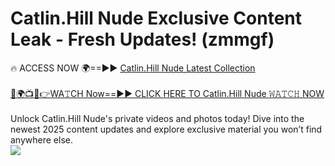 # Catlin.Hill Nude Exclusive Content Leak - Fresh Updates! (zmmgf)

🔥 ACCESS NOW 🌍==►► <a href="https://tinyurl.com/yc657z5k" rel="nofollow">Catlin.Hill Nude Latest Collection</a>
<br><br>
[🔴🌍📺📱👉WA𝚃CH Now==►► CLICK HERE TO Catlin.Hill Nude 𝚆𝙰𝚃𝙲𝙷 NOW](https://tinyurl.com/yc657z5k)
<br><br>
Unlock Catlin.Hill Nude's private videos and photos today! Dive into the newest 2025 content updates and explore exclusive material you won’t find anywhere else.
<br>
<a href="https://tinyurl.com/yc657z5k" rel="nofollow" data-target="animated-image.originalLink"><img src="https://camo.githubusercontent.com/8a4f000d20f83aca3bf7ec5f350d767afa0574a8a352519fd8cfa583a6f93a33/68747470733a2f2f692e696d6775722e636f6d2f644a486b345a712e676966" data-canonical-src="https://i.imgur.com/dJHk4Zq.gif" style="max-width: 100%; display: inline-block;" data-target="animated-image.originalImage"></a>
<br>
